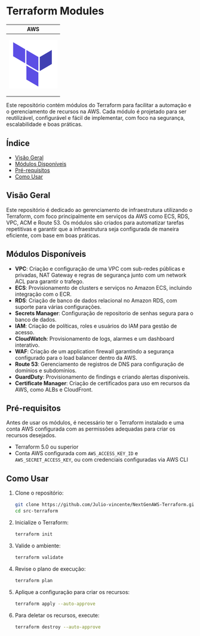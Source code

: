 # Terraform Modules

| AWS        |
|------------|
| <p align="center"><img src="https://github.com/devicons/devicon/blob/master/icons/terraform/terraform-original.svg" alt="Terraform Logo" width="130"></p> |


Este repositório contém módulos do Terraform para facilitar a automação e o gerenciamento de recursos na AWS. Cada módulo é projetado para ser reutilizável, configurável e fácil de implementar, com foco na segurança, escalabilidade e boas práticas.

## Índice

- [Visão Geral](#visão-geral)
- [Módulos Disponíveis](#módulos-disponíveis)
- [Pré-requisitos](#pré-requisitos)
- [Como Usar](#como-usar)

## Visão Geral

Este repositório é dedicado ao gerenciamento de infraestrutura utilizando o Terraform, com foco principalmente em serviços da AWS como ECS, RDS, VPC, ACM e Route 53. Os módulos são criados para automatizar tarefas repetitivas e garantir que a infraestrutura seja configurada de maneira eficiente, com base em boas práticas.

## Módulos Disponíveis

- **VPC**: Criação e configuração de uma VPC com sub-redes públicas e privadas, NAT Gateway e regras de segurança junto com um network ACL para garantir o trafego.
- **ECS**: Provisionamento de clusters e serviços no Amazon ECS, incluindo integração com o ECR.
- **RDS**: Criação de banco de dados relacional no Amazon RDS, com suporte para várias configurações.
- **Secrets Manager**: Configuração de repositorio de senhas segura para o banco de dados.
- **IAM**: Criação de políticas, roles e usuários do IAM para gestão de acesso.
- **CloudWatch**: Provisionamento de logs, alarmes e um dashboard interativo.
- **WAF**: Criação de um application firewall garantindo a segurança configurado para o load balancer dentro da AWS.
- **Route 53**: Gerenciamento de registros de DNS para configuração de domínios e subdomínios.
- **GuardDuty**: Provisionamento de findings e criando alertas disponiveis.
- **Certificate Manager**: Criação de certificados para uso em recursos da AWS, como ALBs e CloudFront.

## Pré-requisitos

Antes de usar os módulos, é necessário ter o Terraform instalado e uma conta AWS configurada com as permissões adequadas para criar os recursos desejados.

- Terraform 5.0 ou superior
- Conta AWS configurada com `AWS_ACCESS_KEY_ID` e `AWS_SECRET_ACCESS_KEY`, ou com credenciais configuradas via AWS CLI

## Como Usar

1. Clone o repositório:

    ```bash
    git clone https://github.com/Julio-vincente/NextGenAWS-Terraform.git
    cd src-terraform
    ```

2. Inicialize o Terraform:

    ```bash
    terraform init
    ```

3. Valide o ambiente:

    ```bash
    terraform validate
    ```

4. Revise o plano de execução:

    ```bash
    terraform plan
    ```

5. Aplique a configuração para criar os recursos:

    ```bash
    terraform apply --auto-approve
    ```

6. Para deletar os recursos, execute:

    ```bash
    terraform destroy --auto-approve
    ```
